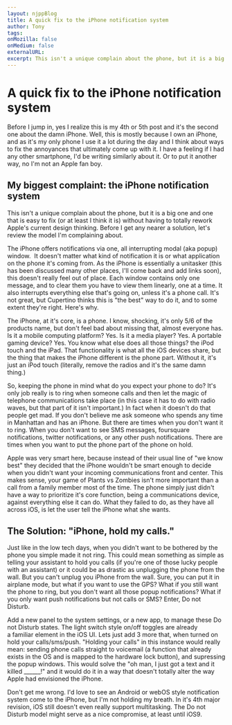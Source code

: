 ```yaml
---
layout: njppBlog
title: A quick fix to the iPhone notification system
author: Tony
tags: 
onMozilla: false
onMedium: false
externalURL: 
excerpt: This isn't a unique complain about the phone, but it is a big one and one that is easy to fix 
---
```


# A quick fix to the iPhone notification system

Before I jump in, yes I realize this is my 4th or 5th post and it's the second one about the damn iPhone. Well, this is mostly because I own an iPhone, and as it's my only phone I use it a lot during the day and I think about ways to fix the annoyances that ultimately come up with it. I have a feeling if I had any other smartphone, I'd be writing similarly about it. Or to put it another way, no I'm not an Apple fan boy.

## My biggest complaint: the iPhone notification system

This isn't a unique complain about the phone, but it is a big one and one that is easy to fix (or at least I think it is) without having to totally rework Apple's current design thinking. Before I get any nearer a solution, let's review the model I'm complaining about. 

The iPhone offers notifications via one, all interrupting modal (aka popup) window.  It doesn't matter what kind of notification it is or what application on the phone it's coming from. As the iPhone is essentially a unitasker (this has been discussed many other places, I'll come back and add links soon), this doesn't really feel out of place. Each window contains only one message, and to clear them you have to view them linearly, one at a time. It also interrupts everything else that's going on, unless it's a phone call. It's not great, but Cupertino thinks this is "the best" way to do it, and to some extent they're right. Here's why. 

The iPhone, at it's core, is a phone. I know, shocking, it's only 5/6 of the products name, but don't feel bad about missing that, almost everyone has. Is it a mobile computing platform? Yes. Is it a media player? Yes. A portable gaming device? Yes. You know what else does all those things? the iPod touch and the iPad. That functionality is what all the iOS devices share, but the thing that makes the iPhone different is the phone part. Without it, it's just an iPod touch (literally, remove the radios and it's the same damn thing.)

So, keeping the phone in mind what do you expect your phone to do? It's only job really is to ring when someone calls and then let the magic of telephone communications take place (in this case it has to do with radio waves, but that part of it isn't important.) In fact when it doesn't do that people get mad. If you don't believe me ask someone who spends any time in Manhattan and has an iPhone. But there are times when you don't want it to ring. When you don't want to see SMS messages, foursquare notifications, twitter notifications, or any other push notifications. There are times when you want to put the phone part of the phone on hold. 

Apple was very smart here, because instead of their usual line of "we know best" they decided that the iPhone wouldn't be smart enough to decide when you didn't want your incoming communications front and center. This makes sense, your game of Plants vs Zombies isn't more important than a call from a family member most of the time. The phone simply just didn't have a way to prioritize it's core function, being a communications device, against everything else it can do. What they failed to do, as they have all across iOS, is let the user tell the iPhone what she wants. 

## The Solution: "iPhone, hold my calls." 

Just like in the low tech days, when you didn't want to be bothered by the phone you simple made it not ring. This could mean something as simple as telling your assistant to hold you calls (if you're one of those lucky people with an assistant) or it could be as drastic as unplugging the phone from the wall. But you can't unplug you iPhone from the wall. Sure, you can put it in airplane mode, but what if you want to use the GPS? What if you still want the phone to ring, but you don't want all those popup notifications? What if you only want push notifications but not calls or SMS? Enter, Do not Disturb. 

Add a new panel to the system settings, or a new app, to manage these Do not Disturb states. The light switch style on/off toggles are already a familiar element in the iOS UI. Lets just add 3 more that, when turned on hold your calls/sms/push. "Holding your calls" in this instance would really mean: sending phone calls straight to voicemail (a function that already exists in the OS and is mapped to the hardware lock button), and supressing the popup windows. This would solve the "oh man, I just got a text and it killed ______!" and it would do it in a way that doesn't totally alter the way Apple had envisioned the iPhone.   

Don't get me wrong. I'd love to see an Android or webOS style notification system come to the iPhone, but I'm not holding my breath. In it's 4th major revision, iOS still doesn't even really support multitasking. The Do not Disturb model might serve as a nice compromise, at least until iOS9.
